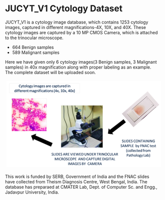 # JUCYT_V1 Cytology Dataset

JUCYT_V1 is a cytology image database, which contains 1253 cytology images, captured in different magnifications-4X, 10X, and 40X. These cytology images are captured by a 10 MP CMOS Camera, which is attached to the trinocular microscope. 
 * 664 Benign samples
 * 589 Malignant samples
 
Here we have given only 6 cytology images(3 Benign samples, 3 Malignant samples) in 40x magnification along with proper labeling as an example.
The complete dataset will be uploaded soon. 

<img src="/process.png" style="margin: 5px;">

This work is funded by SERB, Government of India and the FNAC slides have collected from Theism Diagnosis Centre, West Bengal, India. The database has preparaed at CMATER Lab, Dept. of Computer Sc. and Engg., Jadavpur University, India.

